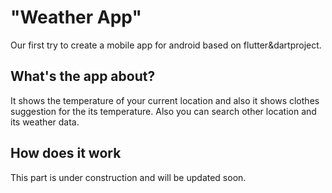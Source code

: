 # "Weather App"

Our first try to create a mobile app for android based on flutter&dartproject.

## What's the app about?

It shows the temperature of your current location and also it shows clothes suggestion for the its temperature. Also you can search other location and its weather data. 

## How does it work
This part is under construction and will be updated soon.


